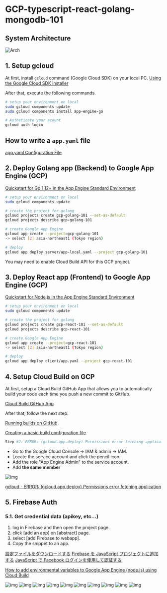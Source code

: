 # GCP-typescript-react-golang-mongodb-101

## System Architecture

![Arch](./img/Architecture.png)

## 1. Setup gcloud

At first, install `gcloud` command (Google Cloud SDK) on your local PC.
[Using the Google Cloud SDK installer](https://cloud.google.com/sdk/docs/downloads-interactive)

After that, execute the following commands.

```bash
# setup your environment on local
sudo gcloud components update
sudo gcloud components install app-engine-go

# Autheticate your acount
gcloud auth login
```

## How to write a `app.yaml` file

[app.yaml Configuration File](https://cloud.google.com/appengine/docs/standard/go/config/appref)

## 2. Deploy Golang app (Backend) to Google App Engine (GCP)

[Quickstart for Go 1.12+ in the App Engine Standard Environment](https://cloud.google.com/appengine/docs/standard/go/quickstart)

```bash
# setup your environment on local
sudo gcloud components update

# create the project for golang
gcloud projects create gcp-golang-101 --set-as-default
gcloud projects describe gcp-golang-101

# create Google App Engine
gcloud app create --project=gcp-golang-101
-> select [2] asia-northeast1 (Tokyo region)

# deploy
gcloud app deploy server/app-local.yaml --project gcp-golang-101
```

You may need to enable Cloud Build API for this GCP project.

## 3. Deploy React app (Frontend) to Google App Engine (GCP)

[Quickstart for Node.js in the App Engine Standard Environment](https://cloud.google.com/appengine/docs/standard/nodejs/quickstart)

```bash
# setup your environment on local
sudo gcloud components update

# create the project for golang
gcloud projects create gcp-react-101 --set-as-default
gcloud projects describe gcp-react-101

# create Google App Engine
gcloud app create --project=gcp-react-101
-> select [2] asia-northeast1 (Tokyo region)

# deploy
gcloud app deploy client/app.yaml --project gcp-react-101
```

## 4. Setup Cloud Build on GCP

At first, setup a Cloud Build GitHub App that allows you to automatically build your code each time you push a new commit to GitHub.

[Cloud Build GitHub App](https://github.com/marketplace/google-cloud-build)

After that, follow the next step.

[Running builds on GitHub](https://cloud.google.com/cloud-build/docs/run-builds-on-github)

[Creating a basic build configuration file](https://cloud.google.com/cloud-build/docs/configuring-builds/create-basic-configuration)

```bash
Step #2: ERROR: (gcloud.app.deploy) Permissions error fetching application [apps/gcp-react-101]. Please make sure you are using the correct project ID and that you have permission to view applications on the project.
```

- Go to the Google Cloud Console -> IAM & admin -> IAM.
- Locate the service account and click the pencil icon.
- Add the role "App Engine Admin" to the service account.
- Add **the same member**

![img](./img/GCP-IAM.png)

[gcloud - ERROR: (gcloud.app.deploy) Permissions error fetching application](https://stackoverflow.com/questions/56126481/gcloud-error-gcloud-app-deploy-permissions-error-fetching-application)

## 5. Firebase Auth

### 5.1. Get credential data (apikey, etc...)

1. log in Firebase and then open the project page.
2. click [add an app] on [abstract] page.
3. select [add Firebase to webapp].
4. Copy the snippet to an app.

[設定ファイルをダウンロードする](https://support.google.com/firebase/answer/7015592)
[Firebase を JavaScript プロジェクトに追加する](https://firebase.google.com/docs/web/setup?hl=ja)
[JavaScript で Facebook ログインを使用して認証する](https://firebase.google.com/docs/auth/web/facebook-login?hl=ja)

[How to add environmental variables to Google App Engine (node.js) using Cloud Build](https://medium.com/@brian.young.pro/how-to-add-environmental-variables-to-google-app-engine-node-js-using-cloud-build-5ce31ee63d7)

![img](./img/Facebook-for-Developers-1.png)
![img](./img/Facebook-for-Developers-2.png)
![img](./img/Facebook-for-Developers-3.png)
![img](./img/Facebook-for-Developers-4.png)
![img](./img/firebase-auth-2.png)
![img](./img/Facebook-for-Developers-5.png)
![img](./img/firebase-auth-3.png)
![img](./img/firebase-auth-1.png)
![img](./img/gcp-cloudbuild-1.png)
![img](./img/gcp-cloudbuild-2.png)
